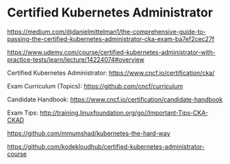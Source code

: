 # Certified Kubernetes Administrator

https://medium.com/@danielmittelman1/the-comprehensive-guide-to-passing-the-certified-kubernetes-administrator-cka-exam-ba7ef2cec27f

https://www.udemy.com/course/certified-kubernetes-administrator-with-practice-tests/learn/lecture/14224074#overview

Certified Kubernetes Administrator: https://www.cncf.io/certification/cka/

Exam Curriculum (Topics): https://github.com/cncf/curriculum

Candidate Handbook: https://www.cncf.io/certification/candidate-handbook

Exam Tips: http://training.linuxfoundation.org/go//Important-Tips-CKA-CKAD

https://github.com/mmumshad/kubernetes-the-hard-way

https://github.com/kodekloudhub/certified-kubernetes-administrator-course

